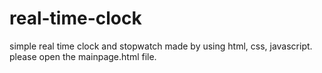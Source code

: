 # real-time-clock
simple real time clock and stopwatch made by using html, css, javascript.
please open the mainpage.html file.

